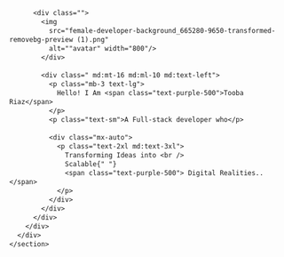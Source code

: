  <section id="home" className="mx-auto py-16  relative">
      <div class="">
        <div class="relative">
          <div class=""></div>

          <div class="">
            <img
              src="female-developer-background_665280-9650-transformed-removebg-preview (1).png"
              alt=""avatar" width="800"/>
            </div>

            <div class=" md:mt-16 md:ml-10 md:text-left">
              <p class="mb-3 text-lg">
                Hello! I Am <span class="text-purple-500">Tooba Riaz</span>
              </p>
              <p class="text-sm">A Full-stack developer who</p>

              <div class="mx-auto">
                <p class="text-2xl md:text-3xl">
                  Transforming Ideas into <br />
                  Scalable{" "}
                  <span class="text-purple-500"> Digital Realities..</span>
                </p>
              </div>
            </div>
          </div>
        </div>
      </div>
    </section>
